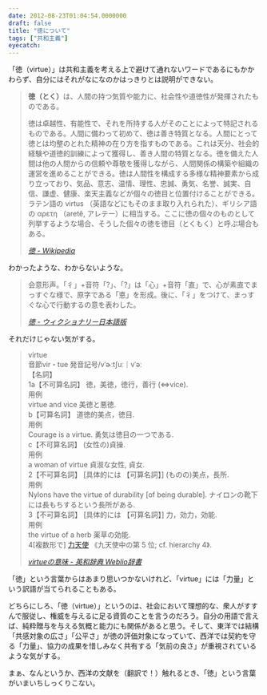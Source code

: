```yaml
---
date: 2012-08-23T01:04:54.0000000
draft: false
title: "徳について"
tags: ["共和主義"]
eyecatch: 
---
```

<p>「徳（virtue）」は共和主義を考える上で避けて通れないワードであるにもかかわらず、自分にはそれがなになのかはっきりとは説明ができない。</p>

<blockquote cite="http://ja.wikipedia.org/wiki/%E5%BE%B3">
<p><b>徳（とく）</b>は、人間の持つ気質や能力に、社会性や道徳性が発揮されたものである。</p><p>徳は卓越性、有能性で、それを所持する人がそのことによって特記されるものである。人間に備わって初めて、徳は善き特質となる。人間にとって徳とは均整のとれた精神の在り方を指すものである。これは天分、社会的経験や道徳的訓練によって獲得し、善き人間の特質となる。徳を備えた人間は他の人間からの信頼や尊敬を獲得しながら、人間関係の構築や組織の運営を進めることができる。徳は人間性を構成する多様な精神要素から成り立っており、気品、意志、温情、理性、忠誠、勇気、名誉、誠実、自信、謙虚、健康、楽天主義などが個々の徳目と位置付けることができる。ラテン語の virtus （英語などにもそのまま取り入れられた）、ギリシア語の αρετη （aretê, アレテー）に相当する。ここに徳の個々のものとして列挙するような場合、そうした個々の徳を徳目（とくもく）と呼ぶ場合もある。</p>

<cite><a href="http://ja.wikipedia.org/wiki/%E5%BE%B3">&#x5FB3; - Wikipedia</a></cite>
</blockquote>
<p>わかったような、わからないような。</p>

<blockquote cite="http://ja.wiktionary.org/wiki/%E5%BE%B3">
<p>会意形声。「彳」+音符「?」、「?」は「心」+音符「直」で、心が素直でまっすぐな様で、原字である「悳」を形成。後に、「彳」をつけて、まっすぐな心で行動するの意を表わした。</p>

<cite><a href="http://ja.wiktionary.org/wiki/%E5%BE%B3">&#x5FB3; - &#x30A6;&#x30A3;&#x30AF;&#x30B7;&#x30E7;&#x30CA;&#x30EA;&#x30FC;&#x65E5;&#x672C;&#x8A9E;&#x7248;</a></cite>
</blockquote>
<p>それだけじゃない気がする。</p>

<blockquote cite="http://ejje.weblio.jp/content/virtue">
<p>virtue<br />
音節vir・tue 発音記号/vˈɚːtʃuː｜vˈəː<br />
【名詞】<br />
1a【不可算名詞】 徳，美徳，徳行，善行 (⇔vice).<br />
用例		<br />
virtue and vice 美徳と悪徳.<br />
b【可算名詞】 道徳的美点，徳目.<br />
用例		<br />
Courage is a virtue. 勇気は徳目の一つである.<br />
c【不可算名詞】 (女性の)貞操.<br />
用例		<br />
a woman of virtue 貞淑な女性, 貞女.<br />
2【不可算名詞】 [具体的には 【可算名詞】] (ものの)美点，長所.<br />
用例		<br />
Nylons have the virtue of durability [of being durable]. ナイロンの靴下には長もちするという長所がある.<br />
3【不可算名詞】 [具体的には 【可算名詞】] 力，効力，効能.<br />
用例		<br />
the virtue of a herb 薬草の効能.<br />
4[複数形で] <a class="keyword" href="http://d.hatena.ne.jp/keyword/%CE%CF%C5%B7%BB%C8">力天使</a> 《九天使中の第 5 位; cf. hierarchy 4》.</p>

<cite><a href="http://ejje.weblio.jp/content/virtue">virtue&#x306E;&#x610F;&#x5473; - &#x82F1;&#x548C;&#x8F9E;&#x5178; Weblio&#x8F9E;&#x66F8;</a></cite>
</blockquote>
<p>「徳」という言葉からはあまり思いつかないけれど、「virtue」には「力量」という訳語が当てられることもある。</p><p>どちらにしろ、「徳（virtue）」というのは、社会において理想的な、衆人がすすんで服従し、権威を与えるに足る資質のことを言うのだろう。自分の用語で言えば、純粋贈与を与える気概と能力にも関係があると思う。そして、東洋では結構「共感対象の広さ」「公平さ」が徳の評価対象になっていて、西洋では契約を守る「力量」、協力の成果を惜しみなく共有する「気前の良さ」が重視されているような気がする。</p><p>まぁ、なんというか、西洋の文献を（翻訳で！）触れるとき、「徳」という言葉がいまいちしっくりこない。</p>
